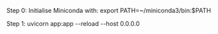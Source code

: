 Step 0: Initialise Miniconda with: export PATH=~/miniconda3/bin:$PATH

Step 1: uvicorn app:app --reload --host 0.0.0.0